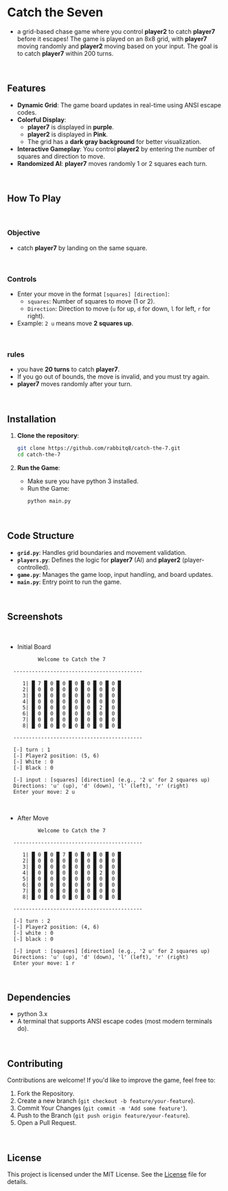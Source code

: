 
<br>

# Catch the Seven

* a grid-based chase game where you control **player2** to catch **player7** before it escapes! The game is played on an 8x8 grid, with **player7** moving randomly and **player2** moving based on your input. The goal is to catch **player7** within 200 turns.



<br>

## Features

- **Dynamic Grid**: The game board updates in real-time using ANSI escape codes.
- **Colorful Display**:
  - **player7** is displayed in **purple**.
  - **player2** is displayed in **Pink**.
  - The grid has a **dark gray background** for better visualization.
- **Interactive Gameplay**: You control **player2** by entering the number of squares and direction to move.
- **Randomized AI**: **player7** moves randomly 1 or 2 squares each turn.


<br>


## How To Play

<br>

### Objective
- catch **player7** by landing on the same square.

<br>

### Controls
- Enter your move in the format `[squares] [direction]`:
  - `squares`: Number of squares to move (1 or 2).
  - `Direction`: Direction to move (`u` for up, `d` for down, `l` for left, `r` for right).
- Example: `2 u` means move **2 squares up**.

<br>

### rules
- you have **20 turns** to catch **player7**.
- If you go out of bounds, the move is invalid, and you must try again.
- **player7** moves randomly after your turn.




<br>

## Installation

1. **Clone the repository**:
   ```bash
   git clone https://github.com/rabbitq8/catch-the-7.git
   cd catch-the-7
   ```

2. **Run the Game**:
   - Make sure you have python 3 installed.
   - Run the Game:
     ```bash
     python main.py
     ```



<br>

## Code Structure

- **`grid.py`**: Handles grid boundaries and movement validation.
- **`players.py`**: Defines the logic for **player7** (AI) and **player2** (player-controlled).
- **`game.py`**: Manages the game loop, input handling, and board updates.
- **`main.py`**: Entry point to run the game.


<br>

## Screenshots

<br>

* Initial Board

```
          Welcome to Catch the 7

  ------------------------------------------

     1| █ 7 █ 0 █ 0 █ 0 █ 0 █ 0 █ 0 █
     2| █ 0 █ 0 █ 0 █ 0 █ 0 █ 0 █ 0 █
     3| █ 0 █ 0 █ 0 █ 0 █ 0 █ 0 █ 0 █
     4| █ 0 █ 0 █ 0 █ 0 █ 0 █ 0 █ 0 █
     5| █ 0 █ 0 █ 0 █ 0 █ 0 █ 2 █ 0 █
     6| █ 0 █ 0 █ 0 █ 0 █ 0 █ 0 █ 0 █
     7| █ 0 █ 0 █ 0 █ 0 █ 0 █ 0 █ 0 █
     8| █ 0 █ 0 █ 0 █ 0 █ 0 █ 0 █ 0 █

  ------------------------------------------

  [-] turn : 1
  [-] Player2 position: (5, 6)
  [-] White : 0
  [-] Black : 0

  [-] input : [squares] [direction] (e.g., '2 u' for 2 squares up)
  Directions: 'u' (up), 'd' (down), 'l' (left), 'r' (right)
  Enter your move: 2 u
```

<br>

* After Move
```
          Welcome to Catch the 7

  ------------------------------------------

     1| █ 0 █ 0 █ 7 █ 0 █ 0 █ 0 █ 0 █
     2| █ 0 █ 0 █ 0 █ 0 █ 0 █ 0 █ 0 █
     3| █ 0 █ 0 █ 0 █ 0 █ 0 █ 0 █ 0 █
     4| █ 0 █ 0 █ 0 █ 0 █ 0 █ 2 █ 0 █
     5| █ 0 █ 0 █ 0 █ 0 █ 0 █ 0 █ 0 █
     6| █ 0 █ 0 █ 0 █ 0 █ 0 █ 0 █ 0 █
     7| █ 0 █ 0 █ 0 █ 0 █ 0 █ 0 █ 0 █
     8| █ 0 █ 0 █ 0 █ 0 █ 0 █ 0 █ 0 █

  ------------------------------------------

  [-] turn : 2
  [-] Player2 position: (4, 6)
  [-] white : 0
  [-] black : 0

  [-] input : [squares] [direction] (e.g., '2 u' for 2 squares up)
  Directions: 'u' (up), 'd' (down), 'l' (left), 'r' (right)
  Enter your move: 1 r
```

<br>

## Dependencies

- python 3.x
- A terminal that supports ANSI escape codes (most modern terminals do).


<br>


## Contributing

Contributions are welcome! If you'd like to improve the game, feel free to:

1. Fork the Repository.
2. Create a new branch (`git checkout -b feature/your-feature`).
3. Commit Your Changes (`git commit -m 'Add some feature'`).
4. Push to the Branch (`git push origin feature/your-feature`).
5. Open a Pull Request.


<br>

## License

This project is licensed under the MIT License. See the [License](License) file for details.

<br>
<br>

